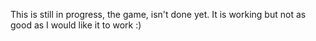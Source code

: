 This is still in progress, the game, isn't done yet. It is working but not as good as I would like it to work :)

